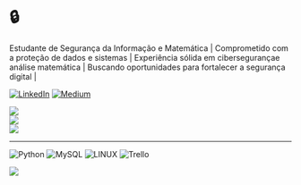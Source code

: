 # 🔒
Estudante de Segurança da Informação e Matemática | Comprometido com a proteção de dados e sistemas | Experiência sólida em cibersegurançae análise matemática | Buscando oportunidades para fortalecer a segurança digital |

[![LinkedIn](https://img.shields.io/badge/LinkedIn-%230077B5.svg?logo=linkedin&logoColor=white)](https://linkedin.com/in/https://www.linkedin.com/in/guylherme-aldo-680385299/) [![Medium](https://img.shields.io/badge/Medium-12100E?logo=medium&logoColor=white)](https://medium.com/@https://medium.com/@guylhermeldo) 


![](https://github-readme-stats.vercel.app/api?username=Guylh3rme&theme=nord&hide_border=true&include_all_commits=false&count_private=false)<br/>
![](https://github-readme-streak-stats.herokuapp.com/?user=Guylh3rme&theme=nord&hide_border=true)<br/>
![](https://github-readme-stats.vercel.app/api/top-langs/?username=Guylh3rme&theme=nord&hide_border=true&include_all_commits=false&count_private=false&layout=compact)

---

![Python](https://img.shields.io/badge/python-3670A0?style=flat-square&logo=python&logoColor=ffdd54) ![MySQL](https://img.shields.io/badge/mysql-%2300000f.svg?style=flat-square&logo=mysql&logoColor=white) ![LINUX](https://img.shields.io/badge/Linux-FCC624?style=flat-square&logo=linux&logoColor=black) ![Trello](https://img.shields.io/badge/Trello-%23026AA7.svg?style=flat-square&logo=Trello&logoColor=white)

[![](https://visitcount.itsvg.in/api?id=Guylh3rme&icon=0&color=0)](https://visitcount.itsvg.in)



